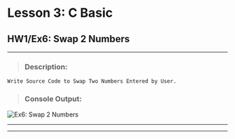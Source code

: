 # Lesson 3: C Basic
## HW1/Ex6: Swap 2 Numbers
___

> ### **Description:**
    Write Source Code to Swap Two Numbers Entered by User.

> ### **Console Output:**

![Ex6: Swap 2 Numbers](https://drive.google.com/uc?id=1fvBNg8VOyt6pmWWCbYN3kKGjnttqOCTV)
___
___
